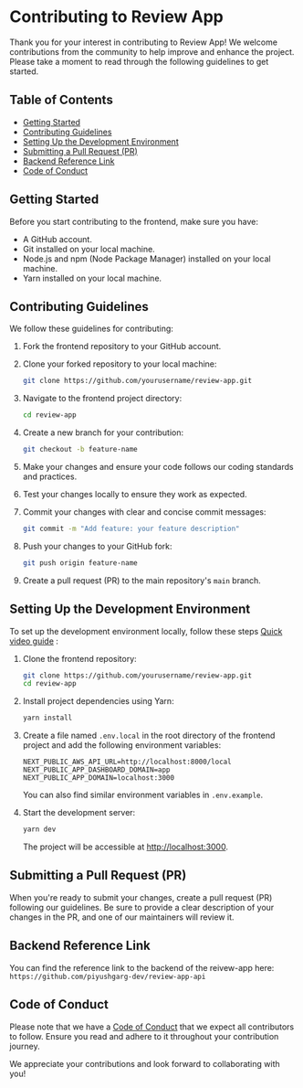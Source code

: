 # Contributing to Review App 

Thank you for your interest in contributing to Review App! We welcome contributions from the community to help improve and enhance the project. Please take a moment to read through the following guidelines to get started.

## Table of Contents
- [Getting Started](#getting-started)
- [Contributing Guidelines](#contributing-guidelines)
- [Setting Up the Development Environment](#setting-up-the-development-environment)
- [Submitting a Pull Request (PR)](#submitting-a-pull-request-pr)
- [Backend Reference Link](#backend-reference-link)
- [Code of Conduct](#code-of-conduct)

## Getting Started

Before you start contributing to the frontend, make sure you have:

- A GitHub account.
- Git installed on your local machine.
- Node.js and npm (Node Package Manager) installed on your local machine.
- Yarn installed on your local machine.

## Contributing Guidelines

We follow these guidelines for contributing:

1. Fork the frontend repository to your GitHub account.

2. Clone your forked repository to your local machine:

   ```bash
   git clone https://github.com/yourusername/review-app.git
   ```

3. Navigate to the frontend project directory:

   ```bash
   cd review-app
   ```

4. Create a new branch for your contribution:

   ```bash
   git checkout -b feature-name
   ```

5. Make your changes and ensure your code follows our coding standards and practices.

6. Test your changes locally to ensure they work as expected.

7. Commit your changes with clear and concise commit messages:

   ```bash
   git commit -m "Add feature: your feature description"
   ```

8. Push your changes to your GitHub fork:

   ```bash
   git push origin feature-name
   ```

9. Create a pull request (PR) to the main repository's `main` branch.

## Setting Up the Development Environment

To set up the development environment locally, follow these steps [Quick video guide](https://www.loom.com/share/c0a60e1e37ad4451bfa7435027661ea4?sid=40e1810c-65a4-4b5b-a923-17bee90c733d) :

1. Clone the frontend repository:

   ```bash
   git clone https://github.com/yourusername/review-app.git
   cd review-app
   ```

2. Install project dependencies using Yarn:

   ```bash
   yarn install
   ```

3. Create a file named `.env.local` in the root directory of the frontend project and add the following environment variables:

   ```
   NEXT_PUBLIC_AWS_API_URL=http://localhost:8000/local
   NEXT_PUBLIC_APP_DASHBOARD_DOMAIN=app
   NEXT_PUBLIC_APP_DOMAIN=localhost:3000
   ```

   You can also find similar environment variables in `.env.example`.

4. Start the development server:

   ```bash
   yarn dev
   ```

   The project will be accessible at [http://localhost:3000](http://localhost:3000).

## Submitting a Pull Request (PR)

When you're ready to submit your changes, create a pull request (PR) following our guidelines. Be sure to provide a clear description of your changes in the PR, and one of our maintainers will review it.

## Backend Reference Link
You can find the reference link to the backend of the reivew-app here:
`https://github.com/piyushgarg-dev/review-app-api`

## Code of Conduct

Please note that we have a [Code of Conduct](CODE_OF_CONDUCT.md) that we expect all contributors to follow. Ensure you read and adhere to it throughout your contribution journey.

We appreciate your contributions and look forward to collaborating with you!
